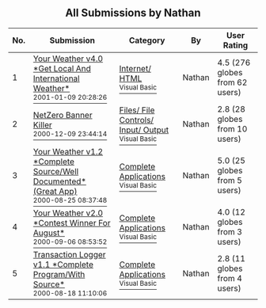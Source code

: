 ﻿<div align="center">

## All Submissions by Nathan

</div>

No.  | Submission | Category | By   | User Rating
---- | ---------- | -------- | ---- | -----------
1 | [Your Weather v4\.0 \*Get Local And International Weather\*<br /><sup>2001-01-09 20:28:26</sup>](https://github.com/Planet-Source-Code/nathan-your-weather-v4-0-get-local-and-international-weather__1-13424) | [Internet/ HTML<br /><sup>Visual Basic</sup>](../ByCategory/internet-html__1-34.md) | Nathan | 4.5 (276 globes from 62 users)
2 | [NetZero Banner Killer<br /><sup>2000-12-09 23:44:14</sup>](https://github.com/Planet-Source-Code/nathan-netzero-banner-killer__1-13467) | [Files/ File Controls/ Input/ Output<br /><sup>Visual Basic</sup>](../ByCategory/files-file-controls-input-output__1-3.md) | Nathan | 2.8 (28 globes from 10 users)
3 | [Your Weather v1\.2 \*Complete Source/Well Documented\* \(Great App\)<br /><sup>2000-08-25 08:37:48</sup>](https://github.com/Planet-Source-Code/nathan-your-weather-v1-2-complete-source-well-documented-great-app__1-10996) | [Complete Applications<br /><sup>Visual Basic</sup>](../ByCategory/complete-applications__1-27.md) | Nathan | 5.0 (25 globes from 5 users)
4 | [Your Weather v2\.0 \*Contest Winner For August\*<br /><sup>2000-09-06 08:53:52</sup>](https://github.com/Planet-Source-Code/nathan-your-weather-v2-0-contest-winner-for-august__1-11293) | [Complete Applications<br /><sup>Visual Basic</sup>](../ByCategory/complete-applications__1-27.md) | Nathan | 4.0 (12 globes from 3 users)
5 | [Transaction Logger v1\.1 \*Complete Program/With Source\*<br /><sup>2000-08-18 11:10:06</sup>](https://github.com/Planet-Source-Code/nathan-transaction-logger-v1-1-complete-program-with-source__1-10792) | [Complete Applications<br /><sup>Visual Basic</sup>](../ByCategory/complete-applications__1-27.md) | Nathan | 2.8 (11 globes from 4 users)
